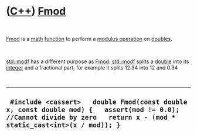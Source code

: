 
 

 

 

 

 

([C++](Cpp.md)) [Fmod](CppFmod.md)
====================================

 

[Fmod](CppFmod.md) is a [math](CppMath.md) [function](CppFunction.md)
to perform a [modulus operation](CppOperatorModulus.md) on
[doubles](CppDouble.md).

 

[std::modf](CppModf.md) has a different purpose as [Fmod](CppFmod.md):
[std::modf](CppModf.md) splits a [double](CppDouble.md) into its
[integer](CppInt.md) and a fractional part, for example it splits 12.34
into 12 and 0.34

 

  -------------------------------------------------------------------------------------------------------------------------------------------------------------------------
  ` #include <cassert>   double Fmod(const double x, const double mod) {   assert(mod != 0.0); //Cannot divide by zero   return x - (mod * static_cast<int>(x / mod)); }`
  -------------------------------------------------------------------------------------------------------------------------------------------------------------------------

 

 

 

 

 

 

